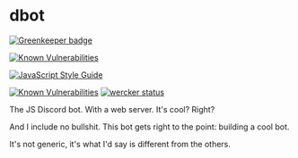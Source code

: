 # dbot


[![Greenkeeper badge](https://badges.greenkeeper.io/xshotD/dbot.svg)](https://greenkeeper.io/)

[![Known Vulnerabilities](https://snyk.io/test/github/xshotd/dbot/badge.svg)](https://snyk.io/test/github/xshotd/dbot)

[![JavaScript Style Guide](https://cdn.rawgit.com/feross/standard/master/badge.svg)](https://github.com/feross/standard)

[![Known Vulnerabilities](https://snyk.io/test/github/xshotd/dbot/badge.svg)](https://snyk.io/test/github/xshotd/dbot) [![wercker status](https://app.wercker.com/status/dc1a47a35b850306f7e90714c8e89b98/s/master "wercker status")](https://app.wercker.com/project/byKey/dc1a47a35b850306f7e90714c8e89b98)


The JS Discord bot. With a web server. It's cool? Right?

And I include no bullshit. This bot gets right to the point: building a cool bot.

It's not generic, it's what I'd say is different from the others.
